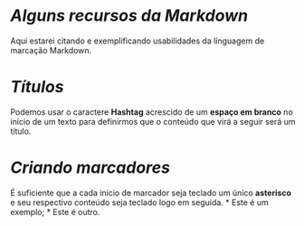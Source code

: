 # *Alguns recursos da Markdown*
 Aqui estarei citando e exemplificando usabilidades da línguagem de marcação Markdown.

# *Títulos*
Podemos usar o caractere **Hashtag** acrescido de um **espaço em branco** no início de um texto para definirmos que o conteúdo que virá a seguir será um título.

# *Criando marcadores*
É suficiente que a cada início de marcador seja teclado um único **asterisco** e seu respectivo conteúdo seja teclado logo em seguida.
    * Este é um exemplo;
    * Este é outro.